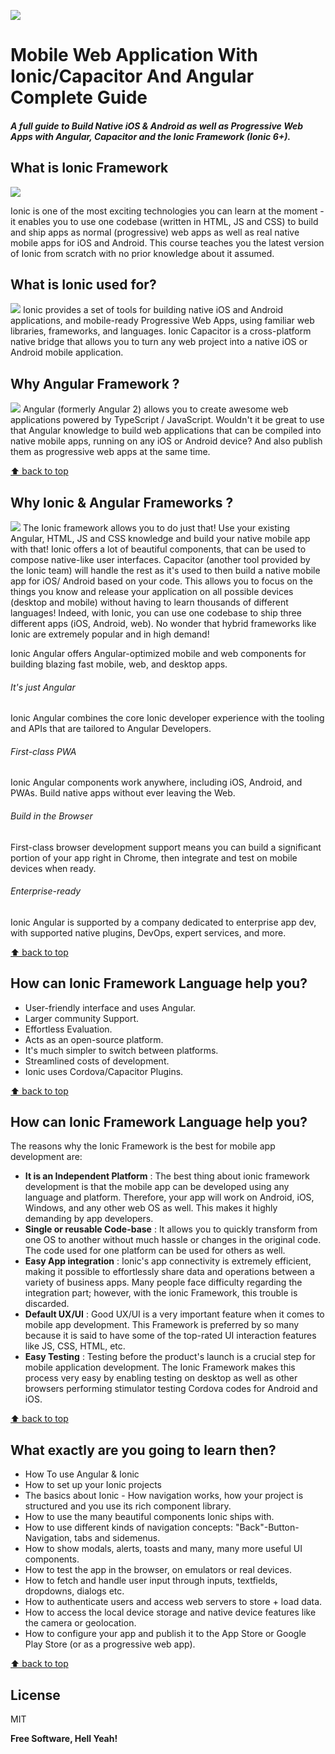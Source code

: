 ![](screenshots/ionic-angular-capacitor.png)

# Mobile Web Application With Ionic/Capacitor And Angular Complete Guide
##### A full guide to Build Native iOS & Android as well as Progressive Web Apps with Angular, Capacitor and the Ionic Framework (Ionic 6+).

## What is Ionic Framework
![](screenshots/ionic-framework-og.png)

Ionic is one of the most exciting technologies you can learn at the moment - it enables you to use one codebase (written in HTML, JS and CSS) to build and ship apps as normal (progressive) web apps as well as real native mobile apps for iOS and Android. This course teaches you the latest version of Ionic from scratch with no prior knowledge about it assumed.

## What is Ionic used for?
![](screenshots/what-is-ionic-used-for.png)
Ionic provides a set of tools for building native iOS and Android applications, and mobile-ready Progressive Web Apps, using familiar web libraries, frameworks, and languages. Ionic Capacitor is a cross-platform native bridge that allows you to turn any web project into a native iOS or Android mobile application.

## Why Angular Framework ?
![](screenshots/angular-framework.png)
Angular (formerly Angular 2) allows you to create awesome web applications powered by TypeScript / JavaScript. Wouldn't it be great to use that Angular knowledge to build web applications that can be compiled into native mobile apps, running on any iOS or Android device? And also publish them as progressive web apps at the same time.

[⬆ back to top](#mobile-web-application-with-ionic-capacitor-and-angular-complete-guide)

## Why Ionic & Angular Frameworks ?
![](screenshots/ionic-and-angular.png)
The Ionic framework allows you to do just that! Use your existing Angular, HTML, JS and CSS knowledge and build your native mobile app with that! Ionic offers a lot of beautiful components, that can be used to compose native-like user interfaces.
Capacitor (another tool provided by the Ionic team) will handle the rest as it's used to then build a native mobile app for iOS/ Android based on your code. This allows you to focus on the things you know and release your application on all possible devices (desktop and mobile) without having to learn thousands of different languages! Indeed, with Ionic, you can use one codebase to ship three different apps (iOS, Android, web).
No wonder that hybrid frameworks like Ionic are extremely popular and in high demand!

Ionic Angular offers Angular-optimized mobile and web components for building blazing fast mobile, web, and desktop apps.

###### It's just Angular
Ionic Angular combines the core Ionic developer experience with the tooling and APIs that are tailored to Angular Developers.

###### First-class PWA
Ionic Angular components work anywhere, including iOS, Android, and PWAs. Build native apps without ever leaving the Web.

###### Build in the Browser
First-class browser development support means you can build a significant portion of your app right in Chrome, then integrate and test on mobile devices when ready.

###### Enterprise-ready
Ionic Angular is supported by a company dedicated to enterprise app dev, with supported native plugins, DevOps, expert services, and more.

[⬆ back to top](#mobile-web-application-with-ionic-capacitor-and-angular-complete-guide)

## How can Ionic Framework Language help you?
- User-friendly interface and uses Angular.
- Larger community Support.
- Effortless Evaluation.
- Acts as an open-source platform.
- It's much simpler to switch between platforms.
- Streamlined costs of development.
- Ionic uses Cordova/Capacitor Plugins.

[⬆ back to top](#mobile-web-application-with-ionic-capacitor-and-angular-complete-guide)

## How can Ionic Framework Language help you?
The reasons why the Ionic Framework is the best for mobile app development are:

- **It is an Independent Platform** : The best thing about ionic framework development is that the mobile app can be developed using any language and platform. Therefore, your app will work on Android, iOS, Windows, and any other web OS as well. This makes it highly demanding by app developers.
- **Single or reusable Code-base** : It allows you to quickly transform from one OS to another without much hassle or changes in the original code. The code used for one platform can be used for others as well.
- **Easy App integration** : Ionic's app connectivity is extremely efficient, making it possible to effortlessly share data and operations between a variety of business apps. Many people face difficulty regarding the integration part; however, with the ionic Framework, this trouble is discarded.
- **Default UX/UI** : Good UX/UI is a very important feature when it comes to mobile app development. This Framework is preferred by so many because it is said to have some of the top-rated UI interaction features like JS, CSS, HTML, etc.
- **Easy Testing** : Testing before the product's launch is a crucial step for mobile application development. The Ionic Framework makes this process very easy by enabling testing on desktop as well as other browsers performing stimulator testing Cordova codes for Android and iOS.

[⬆ back to top](#mobile-web-application-with-ionic-capacitor-and-angular-complete-guide)

## What exactly are you going to learn then?
- How To use Angular & Ionic
- How to set up your Ionic projects
- The basics about Ionic - How navigation works, how your project is structured and you use its rich component library.
- How to use the many beautiful components Ionic ships with.
- How to use different kinds of navigation concepts: "Back"-Button-Navigation, tabs and sidemenus.
- How to show modals, alerts, toasts and many, many more useful UI components.
- How to test the app in the browser, on emulators or real devices.
- How to fetch and handle user input through inputs, textfields, dropdowns, dialogs etc.
- How to authenticate users and access web servers to store + load data.
- How to access the local device storage and native device features like the camera or geolocation.
- How to configure your app and publish it to the App Store or Google Play Store (or as a progressive web app).

[⬆ back to top](#mobile-web-application-with-ionic-capacitor-and-angular-complete-guide)

## License

MIT

**Free Software, Hell Yeah!**

[//]: # (These are reference links used in the body of this note and get stripped out when the markdown processor does its job. There is no need to format nicely because it shouldn't be seen. Thanks SO - http://stackoverflow.com/questions/4823468/store-comments-in-markdown-syntax)

[dill]: <https://github.com/joemccann/dillinger>
[git-repo-url]: <https://github.com/joemccann/dillinger.git>
[john gruber]: <http://daringfireball.net>
[df1]: <http://daringfireball.net/projects/markdown/>
[markdown-it]: <https://github.com/markdown-it/markdown-it>
[Ace Editor]: <http://ace.ajax.org>
[node.js]: <http://nodejs.org>
[Twitter Bootstrap]: <http://twitter.github.com/bootstrap/>
[jQuery]: <http://jquery.com>
[@tjholowaychuk]: <http://twitter.com/tjholowaychuk>
[express]: <http://expressjs.com>
[AngularJS]: <http://angularjs.org>
[Gulp]: <http://gulpjs.com>

[BOOTSTRAP]: <https://www.npmjs.com/package/bootstrap>
[BOOTSWATCH]: <https://www.npmjs.com/package/bootswatch>
[FONT_AWESOME]: <https://www.npmjs.com/package/font-awesome>
[GSAP]: <https://www.npmjs.com/package/gsap>
[NGX_BOOTSTRAP]: <https://www.npmjs.com/package/ngx-bootstrap>
[NGX_SPINNER]: <https://www.npmjs.com/package/ngx-spinner>
[XNG_BREADCRUMB]: <https://www.npmjs.com/package/xng-breadcrumb>
[ANGULAR_NOTIFIER]: <https://www.npmjs.com/package/angular-notifier>
